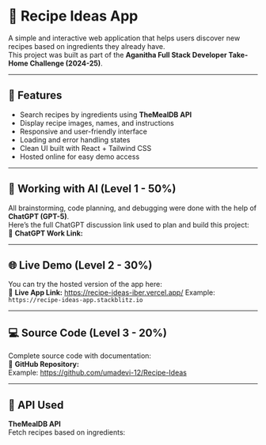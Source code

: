 
# 🍳 Recipe Ideas App

A simple and interactive web application that helps users discover new recipes based on ingredients they already have.  
This project was built as part of the **Aganitha Full Stack Developer Take-Home Challenge (2024-25)**.

---

## 🚀 Features

- Search recipes by ingredients using **TheMealDB API**  
- Display recipe images, names, and instructions  
- Responsive and user-friendly interface  
- Loading and error handling states  
- Clean UI built with React + Tailwind CSS  
- Hosted online for easy demo access  

---

## 🧠 Working with AI (Level 1 - 50%)

All brainstorming, code planning, and debugging were done with the help of **ChatGPT (GPT-5)**.  
Here’s the full ChatGPT discussion link used to plan and build this project:  
🔗 **ChatGPT Work Link:** 

---

## 🌐 Live Demo (Level 2 - 30%)

You can try the hosted version of the app here:  
🔗 **Live App Link:** https://recipe-ideas-iber.vercel.app/ 
Example: `https://recipe-ideas-app.stackblitz.io`

---

## 💻 Source Code (Level 3 - 20%)

Complete source code with documentation:  
🔗 **GitHub Repository:**  
Example: https://github.com/umadevi-12/Recipe-Ideas

---

## 🧩 API Used

**TheMealDB API**  
Fetch recipes based on ingredients:  

